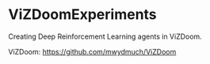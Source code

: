 # ViZDoomExperiments

Creating Deep Reinforcement Learning agents in ViZDoom.

ViZDoom:
https://github.com/mwydmuch/ViZDoom
